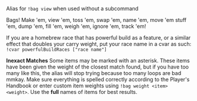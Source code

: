 Alias for `!bag view` when used without a subcommand

Bags! Make 'em, view 'em, toss 'em, swap 'em, name 'em, move 'em stuff 'em, dump 'em, fill 'em, weigh 'em, ignore 'em, track 'em!

If you are a homebrew race that has powerful build as a feature, or a similar effect that doubles your carry weight, put your race name in a cvar as such: `!cvar powerfulBuildRaces ["race name"]`

**Inexact Matches**
Some items may be marked with an asterisk. These items have been given the weight of the closest match found, but if you have too many like this, the alias will stop trying because too many loops are bad mmkay. Make sure everything is spelled correctly according to the Player's Handbook or enter custom item weights using `!bag weight <item> <weight>`. Use the **full** names of items for best results.
